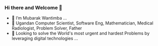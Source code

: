 ### Hi there and Welcome 👋

- 🔭 I’m Mubarak Wantimba ...
- 🌱 Ugandan Computer Scientist, Software Eng, Mathematician, Medical Radiologist, Problem Solver, Father
- 👯 Looking to solve the World's most urgent and hardest Problems by leveraging digital technologies  ...
